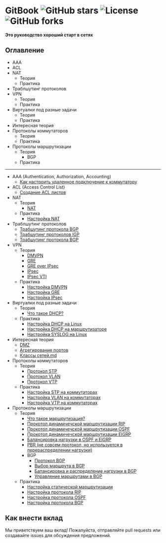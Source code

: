 # GitBook ![GitHub stars](https://img.shields.io/github/stars/kundikn/Gitbook) ![License](https://img.shields.io/github/license/kundikn/Gitbook) ![GitHub forks](https://img.shields.io/github/forks/kundikn/Gitbook)

**Это руководство хороший старт в сетях**

## Оглавление
- AAA<br>
- ACL<br>
- NAT
  - Теория<br>
  - Практика<br>
- Траблшутинг протоколов<br>
- VPN
  - Теория<br>
  - Практика<br>
- Виртуалки под разные задачи<br>
  - Теория<br>
  - Практика<br>
- Интересная теория<br>
- Протоколы коммутаторов<br>
  - Теория<br>
  - Практика<br>
- Протоколы маршрутизации<br>
  - Теория<br>
    - BGP<br>
  - Практика<br>
---------

- AAA (Authentication, Authorization, Accounting)
   - [Как настроить удаленное подключение к коммутатору](./AAA/auth_ssh.md)
- ACL (Access Control List)
   - [Создание ACL листов](./ACL/ACL(Access_Control_List).md)
- NAT
  - Теория
    - [NAT](./NAT/Theory/NAT(Network_Address_Translation).md)
  - Практика
    - [Настройка NAT](./NAT/Practice/Настройка_NAT.md)
- Траблшутинг протоколов
  - [Трабшутинг протокола BGP](./Troubleshooting/Troubleshoot_BGP.md)
  - [Трабшутинг протоколов IGP](./Troubleshooting/Troubleshoot_IGP.md)
  - [Трабшутинг протокола BGP](./Troubleshooting/Troubleshooting_DMVPN.md)
- VPN
  - Теория
    - [DMVPN](./VPN/Theory/DMVPN(Dynamic_Multipoint_VPN).md)
    - [GRE](./VPN/Theory/GRE(Generic_Routing_Encapsulation).md)
    - [GRE over IPsec](./VPN/Theory/GRE_over_IPSec.md)
    - [IPsec](./VPN/Theory/IPsec(Internet_Protocol_Security).md)
    - [IPsec VTI](./VPN/Theory/IPSecVTI(Virtual_Tunnel_Interface).md)
  - Практика
     - [Настройка DMVPN](./VPN/Practice/Настройка_DMVPN.md)
     - [Настройка GRE](./VPN/Practice/Настройка_GRE.md)
     - [Настройка IPsec](./VPN/Practice/Настройка_IPsec.md)
- Виртуалки под разные задачи
  - Теория
    - [Что такое DHCP?](./Виртуалки/Theory/DHCP(Dynamic_Host_Configuration_Protocol).md)
  - Практика
    - [Настройка DHCP на Linux](./Виртуалки/Practice/DHCP_virt.md)
    - [Настройка DHCP на маршрутизаторе](./Виртуалки/Practice/DHCP_route.md)
    - [Настройка SYSLOG на Linux](./Виртуалки/Practice/SYSLOG.md)
- Интересная теория
  - [DMZ](./Theory/DMZ(DeMilitarized_Zone).md)
  - [Агрегирование портов](./Theory/Агрегирование_портов.md)
  - [Классы сетей.md](./Theory/Классы_сетей.md)
- Протоколы коммутаторов
  - Теория
    - [Протокол STP](./Switch_protocols/Theory/STP(Spanning_Tree_Protocol).md)
    - [Протокол VLAN](./Switch_protocols/Theory/VLAN(Virtual_Local_Area_Network).md)
    - [Протокол VTP](./Switch_protocols/Theory/VTP(VLAN_Trunking_Protocol).md)
  - Практика
    - [Настройка STP на коммутаторах](./Switch_protocols/Practice/Настройка_STP_на_коммутаторах.md)
    - [Настройка VLAN на коммутаторах](./Switch_protocols/Practice/Настройка_VLAN.md)
    - [Настройка VTP на коммутаторах](./Switch_protocols/Practice/Настройка_VTP.md)
 - Протоколы маршрутизации
   - Теория
     - [Что такое маршрутизация?](./Router_protocols/Theory/Маршрутизация.md)
     - [Прокотол динамичечской маршрутизации RIP](./Router_protocols/Theory/RIP(Routing_Information_Protocol).md)
     - [Прокотол динамичечской маршрутизации OSPF](./Router_protocols/Theory/OSPF(Open_Shortest_Path_First).md)
     - [Прокотол динамичечской маршрутизации EIGRP](./Router_protocols/Theory/EIGRP(Enhanced_Interior_Gateway_Routing_Protocol).md)
     - [Балансировка нагрузки в OSPF и EIGRP](./Router_protocols/Theory/Балансировка_нагрузки_OSPF_EIGRP.md)
     - [PBR (не совсем протокол, но используется в перераспределении нагрузки)](./Router_protocols/Theory/PBR(Policy-Based_Routing).md)
     - BGP
       - [Протокол BGP](./Router_protocols/Theory/BGP/BGP(Border_Gateway_Protocol).md)
       - [Выбор маршрута в BGP](./Router_protocols/Theory/BGP/BGP_выбор_маршрута.md)
       - [Балансировка и распределение нагрузки в BGP](./Router_protocols/Theory/BGP/Балансировка_и_распределение_нагрузки_BGP.md)
       - [Управление маршрутами в BGP](./Router_protocols/Theory/BGP/Управление_маршрутами_BGP.md)
   - Практика
     - [Настройка статической маршрутизации](/Router_protocols/Practice/Настройка_статической_маршрутизации.md)
     - [Настройка протокола RIP](/Router_protocols/Practice/Настройка_RIP.md)
     - [Настройка протокола OSPF](/Router_protocols/Practice/Настройка_OSPF.md)
     - [Настройка протокола BGP](/Router_protocols/Practice/Настройка_протокола_BGP.md)
       
 ## Как внести вклад
Мы приветствуем ваш вклад! Пожалуйста, отправляйте pull requests или создавайте issues для обсуждения предложений.    

